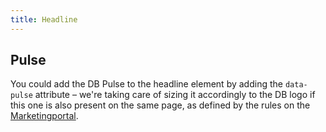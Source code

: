 ```yaml
---
title: Headline
---
```


## Pulse

You could add the DB Pulse to the headline element by adding the `data-pulse` attribute – we're taking care of sizing it accordingly to the DB logo if this one is also present on the same page, as defined by the rules on the [Marketingportal](https://marketingportal.extranet.deutschebahn.com/de/brandguide/logo-3).
